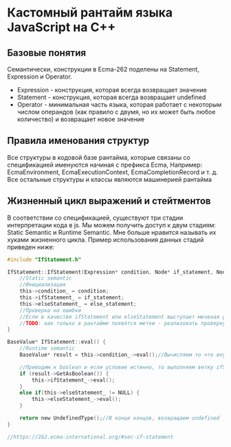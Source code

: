 # Кастомный рантайм языка JavaScript на C++

## Базовые понятия

Семантически, конструкции в Ecma-262 поделены на Statement, Expression и Operator.

- Expression - конструкция, которая всегда возвращает значение
- Statement - конструкция, которая всегда возвращает undefined
- Operator - минимальная часть языка, которая работает с некоторым числом операндов (как правило с двумя, но их может быть любое количество) и возвращает новое значение

## Правила именования структур

Все структуры в кодовой базе рантайма, которые связаны со спецификацией именуются начиная с префикса Ecma, Например: EcmaEnvironment, EcmaExecutionContext, EcmaCompletionRecord и т. д. Все остальные структуры и классы являются машинерией рантайма

## Жизненный цикл выражений и стейтментов
В соответствии со спецификацией, существуют три стадии интерпретации кода в js. Мы можем получить доступ к двум стадиям: Static Semantic и Runtime Semantic. Мне больше нравится называть их хуками жизненного цикла. Пример использования данных стадий приведен ниже:

```c
#include "IfStatement.h"

IfStatement::IfStatement(Expression* condition, Node* if_statement, Node* else_statement) {
	//Static semantic
	//Инициализация
	this->condition_ = condition;
	this->ifStatement_ = if_statement;
	this->elseStatement_ = else_statement;
	//Проверка на ошибки
	//Если в качестве ifStatement или elseStatement выступает меченая функция FunctionDeclaration, то в не строгом режиме будет ошибка типа SyntaxError
	//TODO: как только в рантайме появятся метки - реализовать проверку на этой стадии
}

BaseValue* IfStatement::eval() {
	//Runtime semantic
	BaseValue* result = this->condition_->eval();//Вычисляем то что внутри условия

	//Приводим к boolean и если условие истинно, то выполняем ветку ifStatement. Иначе - выполняем elseStatement
	if (result->GetAsBoolean()) {
		this->ifStatement_->eval();
	}
	else if(this->elseStatement_ != NULL) {
		this->elseStatement_->eval();
	}

	return new UndefinedType();//В конце концов, возвращаем undefined
}

//https://262.ecma-international.org/#sec-if-statement
```
